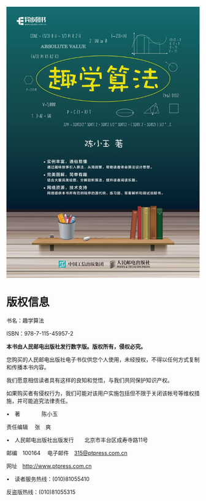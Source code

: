 ![cover.jpg](./images/cover.jpg)

# 版权信息

书名：趣学算法

ISBN：978-7-115-45957-2

**本书由人民邮电出版社发行数字版。版权所有，侵权必究。**

您购买的人民邮电出版社电子书仅供您个人使用，未经授权，不得以任何方式复制和传播本书内容。

我们愿意相信读者具有这样的良知和觉悟，与我们共同保护知识产权。

如果购买者有侵权行为，我们可能对该用户实施包括但不限于关闭该帐号等维权措施，并可能追究法律责任。

•　著　　　　陈小玉

责任编辑　 张　爽

•　人民邮电出版社出版发行　　北京市丰台区成寿寺路11号

邮编　100164 　电子邮件　315@ptpress.com.cn

网址　<a class="my_markdown" href="['http://www.ptpress.com.cn']">http://www.ptpress.com.cn</a>

•　读者服务热线：(010)81055410

反盗版热线：(010)81055315




